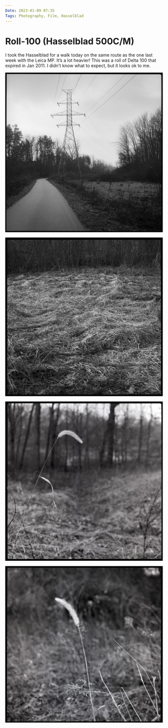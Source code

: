 ```yaml
---
Date: 2023-01-09 07:35
Tags: Photography, Film, Hasselblad
---
```


# Roll-100 (Hasselblad 500C/M)

I took the Hasselblad for a walk today on the same route as the one last week with the Leica MP. It’s a lot heavier! This was a roll of Delta 100 that expired in Jan 2011. I didn’t know what to expect, but it looks ok to me.

![Tower](_tower.jpg)

![Weeds](_weeds.jpg)

![Weed](_weed1.jpg)

![Weed](_weed2.jpg)
